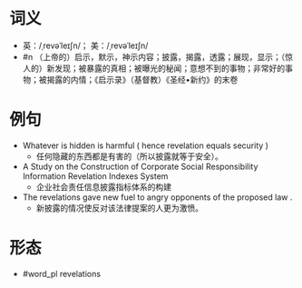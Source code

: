 # 词义
- 英：/ˌrevəˈleɪʃn/； 美：/ˌrevəˈleɪʃn/
- #n （上帝的）启示，默示，神示内容；披露，揭露，透露；展现，显示；（惊人的）新发现；被暴露的真相；被曝光的秘闻；意想不到的事物；非常好的事物；被揭露的内情；《启示录》（基督教）《圣经•新约》的末卷
# 例句
- Whatever is hidden is harmful ( hence revelation equals security )
	- 任何隐藏的东西都是有害的（所以披露就等于安全）。
- A Study on the Construction of Corporate Social Responsibility Information Revelation Indexes System
	- 企业社会责任信息披露指标体系的构建
- The revelations gave new fuel to angry opponents of the proposed law .
	- 新披露的情况使反对该法律提案的人更为激愤。
# 形态
- #word_pl revelations
